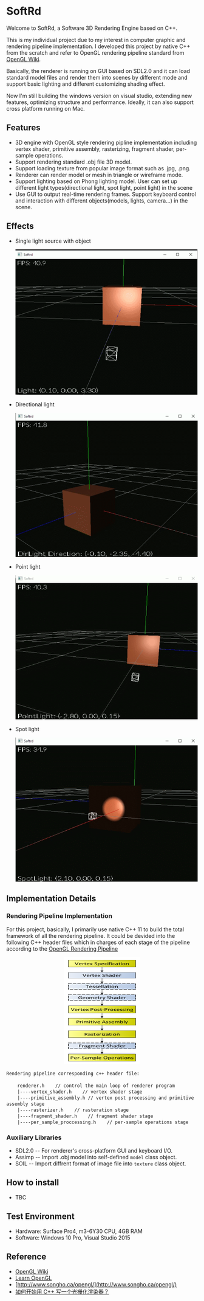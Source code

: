 # SoftRd

Welcome to SoftRd, a Software 3D Rendering Engine based on C++.  


This is my individual project due to my interest in computer graphic and rendering pipeline implementation. I developed this project by native C++ from the scratch and refer to OpenGL rendering pipeline standard from [OpenGL Wiki](https://www.khronos.org/opengl/wiki/Rendering_Pipeline_Overview).  

Basically, the renderer is running on GUI based on SDL2.0 and it can load standard model files and render them into scenes by different mode and support basic lighting and different customizing shading effect.  

Now I'm still building the windows version on visual studio, extending new features, optimizing structure and performance. Ideally, it can also support cross platform running on Mac.

## Features

* 3D engine with OpenGL style rendering pipline implementation including vertex shader, primitive assembly,  rasterizing, fragment shader, per-sample operations.
* Support rendering standard .obj file 3D model.
* Support loading texture from popular image format such as .jpg, .png.
* Renderer can render model or mesh in triangle or wireframe mode.
* Support lighting based on Phong lighting model. User can set up different light types(directional light,   spot light, point light) in the scene
* Use GUI to output real-time rendering frames. Support keyboard control and interaction with different objects(models, lights, camera...) in the scene.

## Effects
* Single light source with object

  ![light test](https://raw.githubusercontent.com/davidpypysp/softrd/master/files/light_test.gif)

* Directional light

  ![dir light test](https://raw.githubusercontent.com/davidpypysp/softrd/master/files/dir_light_test.gif)

* Point light

  ![point light test](https://raw.githubusercontent.com/davidpypysp/softrd/master/files/point_light_test.gif)

* Spot light

  ![spot light test](https://raw.githubusercontent.com/davidpypysp/softrd/master/files/spot_light_test.gif)



## Implementation Details

### Rendering Pipeline Implementation
For this project, basically, I primarily use native C++ 11 to build the total framework of all the rendering pipeline. It could be devided into the following C++ header files which in charges of each stage of the pipeline according to the [OpenGL Rendering Pipeline](https://www.khronos.org/opengl/wiki/Rendering_Pipeline_Overview)

<div align=center><img src="https://raw.githubusercontent.com/davidpypysp/softrd/master/files/RenderingPipeline.png" title="Opengl Rendering Pipeline" width="200" height="280" /></div>

```
Rendering pipeline corresponding c++ header file: 

    renderer.h    // control the main loop of renderer program
    |----vertex_shader.h    // vertex shader stage
    |----primitive_assembly.h // vertex post processing and primitive assembly stage
    |----rasterizer.h    // rasteration stage
    |----fragment_shader.h    // fragment shader stage
    |----per_sample_proccessing.h    // per-sample operations stage
```
### Auxiliary Libraries

* SDL2.0 -- For renderer's cross-platform GUI and keyboard I/O.
* Assimp -- Import .obj model into self-defined `model` class object.
* SOIL -- Import diffrent format of image file into `texture` class object.



## How to install

* TBC

## Test Environment

* Hardware: Surface Pro4, m3-6Y30 CPU, 4GB RAM
* Software: Windows 10 Pro, Visual Studio 2015

## Reference

* [OpenGL Wiki](https://www.khronos.org/opengl/wiki/Rendering_Pipeline_Overview) 
* [Learn OpenGL](https://learnopengl.com/)
* [http://www.songho.ca/opengl/](http://www.songho.ca/opengl/)
* [如何开始用 C++ 写一个光栅化渲染器？](https://www.zhihu.com/question/24786878)




